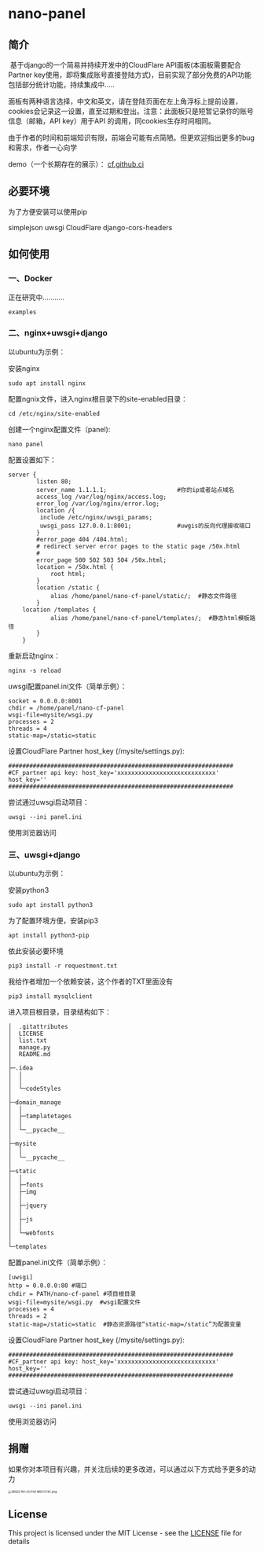 # nano-panel

## 简介

​        基于django的一个简易并持续开发中的CloudFlare API面板(本面板需要配合Partner key使用，即将集成账号直接登陆方式)，目前实现了部分免费的API功能包括部分统计功能，持续集成中.....

​        面板有两种语言选择，中文和英文，请在登陆页面在左上角浮标上提前设置，cookies会记录这一设置，直至过期和登出。注意：此面板只是短暂记录你的账号信息（邮箱，API key）用于API 的调用，同cookies生存时间相同。

​        由于作者的时间和前端知识有限，前端会可能有点简陋。但更欢迎指出更多的bug和需求，作者一心向学

demo（一个长期存在的展示）： [cf.github.ci](http://cf.github.ci )

## 必要环境

为了方便安装可以使用pip

simplejson
uwsgi
CloudFlare
django-cors-headers

## 如何使用

### 一、Docker

正在研究中...........

```
examples
```

### 二、nginx+uwsgi+django

以ubuntu为示例：

安装nginx

```
sudo apt install nginx
```

配置ngnix文件，进入nginx根目录下的site-enabled目录：

```
cd /etc/nginx/site-enabled
```

创建一个nginx配置文件（panel):

```
nano panel
```

配置设置如下：

```
server {
        listen 80;
        server_name 1.1.1.1;                    #你的ip或者站点域名
        access_log /var/log/nginx/access.log;
        error_log /var/log/nginx/error.log;
        location /{
         include /etc/nginx/uwsgi_params;
         uwsgi_pass 127.0.0.1:8001;             #uwgis的反向代理接收端口
        }
        #error_page 404 /404.html;
        # redirect server error pages to the static page /50x.html
        #
        error_page 500 502 503 504 /50x.html;
        location = /50x.html {
            root html;
        }
        location /static {
            alias /home/panel/nano-cf-panel/static/;  #静态文件路径
        }
    location /templates {
            alias /home/panel/nano-cf-panel/templates/;  #静态html模板路径
        }
    }

```

重新启动nginx：

```
nginx -s reload
```

uwsgi配置panel.ini文件（简单示例）：

```
socket = 0.0.0.0:8001
chdir = /home/panel/nano-cf-panel
wsgi-file=mysite/wsgi.py
processes = 2
threads = 4
static-map=/static=static
```

设置CloudFlare Partner host_key (/mysite/settings.py):

```
################################################################
#CF_partner api key: host_key='xxxxxxxxxxxxxxxxxxxxxxxxxxxx'
host_key=''
################################################################
```

尝试通过uwsgi启动项目：

```
uwsgi --ini panel.ini
```

使用浏览器访问

### 三、uwsgi+django

以ubuntu为示例：

安装python3

```
sudo apt install python3
```

为了配置环境方便，安装pip3

```
apt install python3-pip
```

依此安装必要环境

```
pip3 install -r requestment.txt
```
我给作者增加一个依赖安装，这个作者的TXT里面没有
```
pip3 install mysqlclient
```
进入项目根目录，目录结构如下：

```
│  .gitattributes
│  LICENSE
│  list.txt
│  manage.py
│  README.md
│  
├─.idea
│  │
│  │  
│  └─codeStyles
│          
├─domain_manage
│  │
│  ├─tamplatetages
│  │      
│  └─__pycache__
│          
├─mysite
│  │  
│  └─__pycache__
│          
├─static
│  │      
│  ├─fonts
│  ├─img
│  │      
│  ├─jquery
│  │      
│  ├─js
│  │              
│  └─webfonts
│          
└─templates
```

配置panel.ini文件（简单示例）：

```
[uwsgi]
http = 0.0.0.0:80 #端口
chdir = PATH/nano-cf-panel #项目根目录
wsgi-file=mysite/wsgi.py  #wsgi配置文件
processes = 4
threads = 2
static-map=/static=static  #静态资源路径“static-map=/static”为配置变量
```

设置CloudFlare Partner host_key (/mysite/settings.py):

```
################################################################
#CF_partner api key: host_key='xxxxxxxxxxxxxxxxxxxxxxxxxxxx'
host_key=''
################################################################
```

尝试通过uwsgi启动项目：

```
uwsgi --ini panel.ini
```

使用浏览器访问


## 捐赠

如果你对本项目有兴趣，并关注后续的更多改进，可以通过以下方式给予更多的动力

<img src="https://i.loli.net/2020/03/03/7I9blUWr6PiXVA8.png" alt="X8QSZ`R4~G{(Y42`M64%FXC.png" style="zoom: 40%;" />

## License

This project is licensed under the MIT License - see the [LICENSE](LICENSE) file for details


